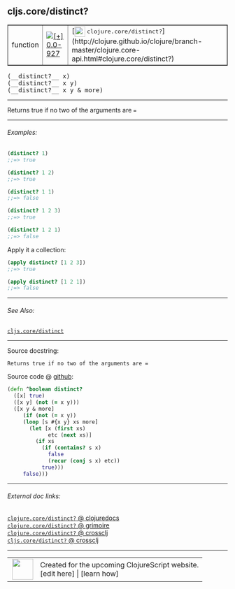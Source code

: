 ## cljs.core/distinct?



 <table border="1">
<tr>
<td>function</td>
<td><a href="https://github.com/cljsinfo/cljs-api-docs/tree/0.0-927"><img valign="middle" alt="[+] 0.0-927" title="Added in 0.0-927" src="https://img.shields.io/badge/+-0.0--927-lightgrey.svg"></a> </td>
<td>
[<img height="24px" valign="middle" src="http://i.imgur.com/1GjPKvB.png"> <samp>clojure.core/distinct?</samp>](http://clojure.github.io/clojure/branch-master/clojure.core-api.html#clojure.core/distinct?)
</td>
</tr>
</table>


 <samp>
(__distinct?__ x)<br>
</samp>
 <samp>
(__distinct?__ x y)<br>
</samp>
 <samp>
(__distinct?__ x y & more)<br>
</samp>

---

Returns true if no two of the arguments are `=`



---

###### Examples:

```clj
(distinct? 1)
;;=> true

(distinct? 1 2)
;;=> true

(distinct? 1 1)
;;=> false

(distinct? 1 2 3)
;;=> true

(distinct? 1 2 1)
;;=> false
```

Apply it a collection:

```clj
(apply distinct? [1 2 3])
;;=> true

(apply distinct? [1 2 1])
;;=> false
```



---

###### See Also:

[`cljs.core/distinct`](../cljs.core/distinct.md)<br>

---


Source docstring:

```
Returns true if no two of the arguments are =
```


Source code @ [github](https://github.com/clojure/clojurescript/blob/r1934/src/cljs/cljs/core.cljs#L1220-L1234):

```clj
(defn ^boolean distinct?
  ([x] true)
  ([x y] (not (= x y)))
  ([x y & more]
     (if (not (= x y))
     (loop [s #{x y} xs more]
       (let [x (first xs)
             etc (next xs)]
         (if xs
           (if (contains? s x)
             false
             (recur (conj s x) etc))
           true)))
     false)))
```

<!--
Repo - tag - source tree - lines:

 <pre>
clojurescript @ r1934
└── src
    └── cljs
        └── cljs
            └── <ins>[core.cljs:1220-1234](https://github.com/clojure/clojurescript/blob/r1934/src/cljs/cljs/core.cljs#L1220-L1234)</ins>
</pre>

-->

---



###### External doc links:

[`clojure.core/distinct?` @ clojuredocs](http://clojuredocs.org/clojure.core/distinct_q)<br>
[`clojure.core/distinct?` @ grimoire](http://conj.io/store/v1/org.clojure/clojure/1.7.0-beta3/clj/clojure.core/distinct%3F/)<br>
[`clojure.core/distinct?` @ crossclj](http://crossclj.info/fun/clojure.core/distinct%3F.html)<br>
[`cljs.core/distinct?` @ crossclj](http://crossclj.info/fun/cljs.core.cljs/distinct%3F.html)<br>

---

 <table>
<tr><td>
<img valign="middle" align="right" width="48px" src="http://i.imgur.com/Hi20huC.png">
</td><td>
Created for the upcoming ClojureScript website.<br>
[edit here] | [learn how]
</td></tr></table>

[edit here]:https://github.com/cljsinfo/cljs-api-docs/blob/master/cljsdoc/cljs.core/distinctQMARK.cljsdoc
[learn how]:https://github.com/cljsinfo/cljs-api-docs/wiki/cljsdoc-files

<!--

This information was too distracting to show to readers, but I'll leave it
commented here since it is helpful to:

- pretty-print the data used to generate this document
- and show how to retrieve that data



The API data for this symbol:

```clj
{:description "Returns true if no two of the arguments are `=`",
 :return-type boolean,
 :ns "cljs.core",
 :name "distinct?",
 :signature ["[x]" "[x y]" "[x y & more]"],
 :history [["+" "0.0-927"]],
 :type "function",
 :related ["cljs.core/distinct"],
 :full-name-encode "cljs.core/distinctQMARK",
 :source {:code "(defn ^boolean distinct?\n  ([x] true)\n  ([x y] (not (= x y)))\n  ([x y & more]\n     (if (not (= x y))\n     (loop [s #{x y} xs more]\n       (let [x (first xs)\n             etc (next xs)]\n         (if xs\n           (if (contains? s x)\n             false\n             (recur (conj s x) etc))\n           true)))\n     false)))",
          :title "Source code",
          :repo "clojurescript",
          :tag "r1934",
          :filename "src/cljs/cljs/core.cljs",
          :lines [1220 1234]},
 :examples [{:id "b32799",
             :content "```clj\n(distinct? 1)\n;;=> true\n\n(distinct? 1 2)\n;;=> true\n\n(distinct? 1 1)\n;;=> false\n\n(distinct? 1 2 3)\n;;=> true\n\n(distinct? 1 2 1)\n;;=> false\n```\n\nApply it a collection:\n\n```clj\n(apply distinct? [1 2 3])\n;;=> true\n\n(apply distinct? [1 2 1])\n;;=> false\n```"}],
 :full-name "cljs.core/distinct?",
 :clj-symbol "clojure.core/distinct?",
 :docstring "Returns true if no two of the arguments are ="}

```

Retrieve the API data for this symbol:

```clj
;; from Clojure REPL
(require '[clojure.edn :as edn])
(-> (slurp "https://raw.githubusercontent.com/cljsinfo/cljs-api-docs/catalog/cljs-api.edn")
    (edn/read-string)
    (get-in [:symbols "cljs.core/distinct?"]))
```

-->
